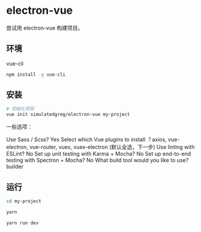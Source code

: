 # electron-vue

尝试用 electron-vue 构建项目。

## 环境

vue-cli 

```bash
npm install -g vue-cli
```

## 安装

```bash
# 初始化项目
vue init simulatedgreg/electron-vue my-project
```

一些选项：

Use Sass / Scss? Yes
Select which Vue plugins to install ？axios, vue-electron, vue-router, vuex, vuex-electron (默认全选，下一步)
Use linting with ESLint? 	No
Set up unit testing with Karma + Mocha?	 No
Set up end-to-end testing with Spectron + Mocha?	 No
What build tool would you like to use? 	builder

## 运行

```bash
cd my-project

yarn

yarn run dev
```

